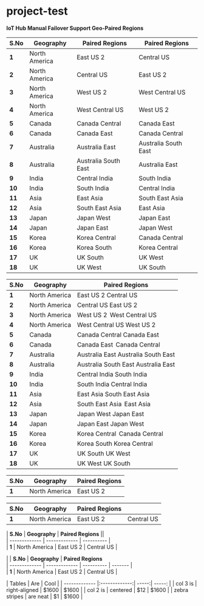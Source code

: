 # project-test

**IoT Hub Manual Failover Support Geo-Paired Regions**

| **S.No**           | **Geography**           | **Paired Regions**                 | **Paired Regions**                                                                                                                
| -------------              | -------------       | --------------------                       | ------------                                                                                                             
| **1**       | North America       | East US 2       | Central US
| **2**   | North America    | Central US  | East US 2  
| **3**        | North America      | West US 2                       | West Central US   
| **4**      | North America      | West Central US                 | West US 2 
| **5**    | Canada   | Canada Central       | Canada East
| **6**        | Canada      | Canada East                       | Canada Central   
| **7**       | Australia                          | Australia East                     | Australia South East
| **8**       | Australia        | Australia South East                  | Australia East 
| **9**   | India    | Central India  | South India  
| **10**       | India      | South India       | Central India
| **11**   | Asia    | East Asia  | South East Asia
| **12**        | Asia      | South East Asia                       | East Asia   
| **13**      | Japan      | Japan West                 | Japan East
| **14**    | Japan  | Japan East       | Japan West
| **15**        | Korea      | Korea Central                       | Canada Central   
| **16**       | Korea                         | Korea South                     | Korea Central
| **17**       | UK        | UK South                  | UK West 
| **18**   | UK    | UK West  | UK South 


| **S.No**           | **Geography**           | **Paired Regions**                                                                                                                       
| -------------              | -------------       | ----------                                                                                                               
| **1**       | North America       | East US 2      Central US
| **2**   | North America    | Central US    East US 2  
| **3**        | North America      | West US 2        West Central US   
| **4**      | North America      | West Central US    West US 2 
| **5**    | Canada   | Canada Central     Canada East
| **6**        | Canada      | Canada East                      Canada Central   
| **7**       | Australia                          | Australia East                     Australia South East
| **8**       | Australia        | Australia South East                 Australia East 
| **9**   | India    | Central India  South India  
| **10**       | India      | South India       Central India
| **11**   | Asia    | East Asia   South East Asia
| **12**        | Asia      | South East Asia                     East Asia   
| **13**      | Japan      | Japan West             Japan East
| **14**    | Japan  | Japan East      Japan West
| **15**        | Korea      | Korea Central                     Canada Central   
| **16**       | Korea                         | Korea South                 Korea Central
| **17**       | UK        | UK South                UK West 
| **18**   | UK    | UK West  UK South  


| **S.No**           | **Geography**           | **Paired Regions**                                                                                                                      
| -------------              | -------------       | ----------                                                                                                  
| **1**       | North America       | East US 2 | Central US



| **S.No**           | **Geography**           | **Paired Regions**      ||                                                                                                                
| -------------              | -------------       | ----------  | ------- |                                                                                      
| **1**       | North America       | East US 2 | Central US  |



| **S.No**           | **Geography**           | **Paired Regions**      ||                                                                                                                
| -------------              | -------------       | ----------  |                                                                                      
| **1**       | North America       | East US 2 | Central US  |


|
| **S.No**           | **Geography**           | **Paired Regions**                                                                                                                   
| -------------              | -------------       | ----------  | ------- |                                                                                      
| **1**       | North America       | East US 2 | Central US  |



| Tables        | Are           | Cool  |
| ------------- |:-------------:| -----:| -----: |
| col 3 is      | right-aligned | $1600 | $1600  |
| col 2 is      | centered      |   $12 | $1600  |
| zebra stripes | are neat      |    $1 | $1600  |




